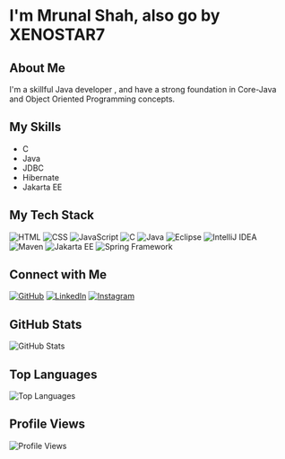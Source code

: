 # I'm Mrunal Shah, also go by XENOSTAR7

## About Me
I'm a skillful Java developer , and have a strong foundation in Core-Java and Object Oriented Programming concepts.

## My Skills
- C
- Java
- JDBC
- Hibernate
- Jakarta EE



## My Tech Stack
![HTML](https://img.shields.io/badge/HTML5-E34F26?style=for-the-badge&logo=html5&logoColor=white)
![CSS](https://img.shields.io/badge/CSS3-1572B6?style=for-the-badge&logo=css3&logoColor=white)
![JavaScript](https://img.shields.io/badge/JavaScript-F7DF1E?style=for-the-badge&logo=javascript&logoColor=black)
![C](https://img.shields.io/badge/C-00599C?style=for-the-badge&logo=c&logoColor=white)
![Java](https://img.shields.io/badge/Java-ED8B00?style=for-the-badge&logo=java&logoColor=white)
![Eclipse](https://img.shields.io/badge/Eclipse-2C2255?style=for-the-badge&logo=eclipse&logoColor=white)
![IntelliJ IDEA](https://img.shields.io/badge/IntelliJ-000000?style=for-the-badge&logo=intellij%20idea&logoColor=white)
![Maven](https://img.shields.io/badge/Apache_Maven-C71A36?style=for-the-badge&logo=apache%20maven&logoColor=white)
![Jakarta EE](https://img.shields.io/badge/JakartaEE-007396?style=for-the-badge&logo=jakarta%20ee&logoColor=white)
![Spring Framework](https://img.shields.io/badge/Spring-6DB33F?style=for-the-badge&logo=spring&logoColor=white)



## Connect with Me
[![GitHub](https://img.shields.io/badge/GitHub-100000?style=for-the-badge&logo=github&logoColor=white)](https://github.com/yourusername)
[![LinkedIn](https://img.shields.io/badge/LinkedIn-0077B5?style=for-the-badge&logo=linkedin&logoColor=white)](https://www.linkedin.com/in/yourprofile)
[![Instagram](https://img.shields.io/badge/Instagram-E4405F?style=for-the-badge&logo=instagram&logoColor=white)](https://www.instagram.com/yourusername)


## GitHub Stats
![GitHub Stats](https://github-readme-stats.vercel.app/api?username=Mrunal-Shah7&show_icons=true&theme=blue-green)

## Top Languages
![Top Languages](https://github-readme-stats.vercel.app/api/top-langs/?username=Mrunal-Shah7&layout=compact&theme=blue-green)

## Profile Views
![Profile Views](https://komarev.com/ghpvc/?username=Mrunal-Shah7&style=for-the-badge)

